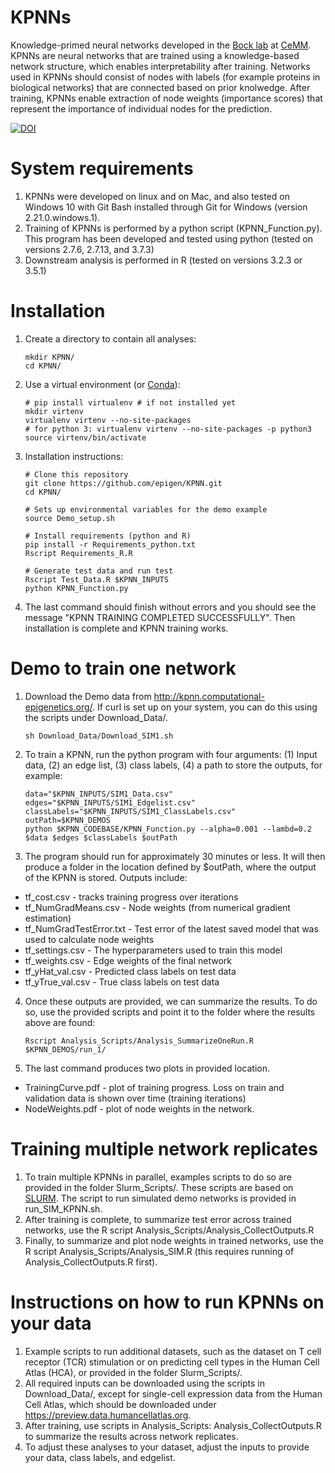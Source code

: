 # KPNNs
Knowledge-primed neural networks developed in the [Bock lab](http://medical-epigenomics.org) at [CeMM](http://cemm.at). KPNNs are neural networks that are trained using a knowledge-based network structure, which enables interpretability after training. Networks used in KPNNs should consist of nodes with labels (for example proteins in biological networks) that are connected based on prior knolwedge. After training, KPNNs enable extraction of node weights (importance scores) that represent the importance of individual nodes for the prediction.

[![DOI](https://zenodo.org/badge/190380526.svg)](https://zenodo.org/badge/latestdoi/190380526)

# System requirements
1. KPNNs were developed on linux and on Mac, and also tested on Windows 10 with Git Bash installed through Git for Windows (version 2.21.0.windows.1). 
2. Training of KPNNs is performed by a python script (KPNN_Function.py). This program has been developed and tested using python (tested on versions 2.7.6, 2.7.13, and 3.7.3) 
3. Downstream analysis is performed in R (tested on versions 3.2.3 or 3.5.1)

# Installation
1. Create a directory to contain all analyses:
      ```
	  mkdir KPNN/
	  cd KPNN/
      ```
2. Use a virtual environment (or [Conda](Conda.md)):
      ```
	  # pip install virtualenv # if not installed yet
	  mkdir virtenv
	  virtualenv virtenv --no-site-packages
	  # for python 3: virtualenv virtenv --no-site-packages -p python3
	  source virtenv/bin/activate
      ```
3. Installation instructions:
	  ```
	  # Clone this repository
	  git clone https://github.com/epigen/KPNN.git
	  cd KPNN/
	  
	  # Sets up environmental variables for the demo example
	  source Demo_setup.sh

	  # Install requirements (python and R)
	  pip install -r Requirements_python.txt
	  Rscript Requirements_R.R

	  # Generate test data and run test
	  Rscript Test_Data.R $KPNN_INPUTS
	  python KPNN_Function.py
      ```
4. The last command should finish without errors and you should see the message "KPNN TRAINING COMPLETED SUCCESSFULLY". Then installation is complete and KPNN training works.

# Demo to train one network
1. Download the Demo data from http://kpnn.computational-epigenetics.org/. If curl is set up on your system, you can do this using the scripts under Download_Data/.
      ```
	  sh Download_Data/Download_SIM1.sh 
      ```
2. To train a KPNN, run the python program with four arguments: (1) Input data, (2) an edge list, (3) class labels, (4) a path to store the outputs, for example:
      ```
	  data="$KPNN_INPUTS/SIM1_Data.csv"
	  edges="$KPNN_INPUTS/SIM1_Edgelist.csv"
	  classLabels="$KPNN_INPUTS/SIM1_ClassLabels.csv"
	  outPath=$KPNN_DEMOS
      python $KPNN_CODEBASE/KPNN_Function.py --alpha=0.001 --lambd=0.2 $data $edges $classLabels $outPath
      ```
3. The program should run for approximately 30 minutes or less. It will then produce a folder in the location defined by $outPath, where the output of the KPNN is stored. Outputs include:
  - tf_cost.csv - tracks training progress over iterations
  - tf_NumGradMeans.csv - Node weights (from numerical gradient estimation)
  - tf_NumGradTestError.txt - Test error of the latest saved model that was used to calculate node weights
  - tf_settings.csv - The hyperparameters used to train this model
  - tf_weights.csv - Edge weights of the final network
  - tf_yHat_val.csv - Predicted class labels on test data
  - tf_yTrue_val.csv - True class labels on test data
4. Once these outputs are provided, we can summarize the results. To do so, use the provided scripts and point it to the folder where the results above are found:
      ```
	  Rscript Analysis_Scripts/Analysis_SummarizeOneRun.R $KPNN_DEMOS/run_1/
      ```
5. The last command produces two plots in provided location.
  - TrainingCurve.pdf - plot of training progress. Loss on train and validation data is shown over time (training iterations)
  - NodeWeights.pdf - plot of node weights in the network.

# Training multiple network replicates
1. To train multiple KPNNs in parallel, examples scripts to do so are provided in the folder Slurm_Scripts/. These scripts are based on [SLURM](https://www.slurm.schedmd.com). The script to run simulated demo networks is provided in run_SIM_KPNN.sh.
2. After training is complete, to summarize test error across trained networks, use the R script Analysis_Scripts/Analysis_CollectOutputs.R
3. Finally, to summarize and plot node weights in trained networks, use the R script Analysis_Scripts/Analysis_SIM.R (this requires running of Analysis_CollectOutputs.R first).

# Instructions on how to run KPNNs on your data
1. Example scripts to run additional datasets, such as the dataset on T cell receptor (TCR) stimulation or on predicting cell types in the Human Cell Atlas (HCA), or provided in the folder Slurm_Scripts/.
2. All required inputs can be downloaded using the scripts in Download_Data/, except for single-cell expression data from the Human Cell Atlas, which should be downloaded under https://preview.data.humancellatlas.org.
3. After training, use scripts in Analysis_Scripts: Analysis_CollectOutputs.R to summarize the results across network replicates.
4. To adjust these analyses to your dataset, adjust the inputs to provide your data, class labels, and edgelist.
